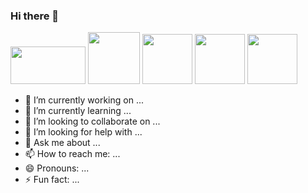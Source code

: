 ### Hi there 👋

<img width="120px" height="60px" src="https://wiki.python.org/wiki/europython/img/python-logo.gif"></img>
<img with="100px" height="83px" float="left" src="https://marcas-logos.net/wp-content/uploads/2020/11/MySQL-logo.png"></img> 
<img with="80px" height="80px" src="https://upload.wikimedia.org/wikipedia/commons/thumb/1/10/CSS3_and_HTML5_logos_and_wordmarks.svg/1280px-CSS3_and_HTML5_logos_and_wordmarks.svg.png"></img> 
<img with="80px" height="80px" src="https://seeklogo.com/images/F/flask-logo-44C507ABB7-seeklogo.com.png"></img> 
<img with="80px" height="80px" src="https://logospng.org/download/java/logo-java-256.png"></img>


- 🔭 I’m currently working on ...
- 🌱 I’m currently learning ...
- 👯 I’m looking to collaborate on ...
- 🤔 I’m looking for help with ...
- 💬 Ask me about ...
- 📫 How to reach me: ...
- 😄 Pronouns: ...
- ⚡ Fun fact: ...
